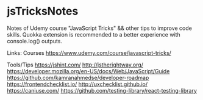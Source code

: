 # jsTricksNotes
Notes of Udemy course "JavaScript Tricks" && other tips to improve code skills.
Quokka extension is recommended to a better experience with console.log() outputs.

Links: 
  Courses
    https://www.udemy.com/course/javascript-tricks/

  Tools/Tips
    https://jshint.com/
    http://jstherightway.org/
    https://developer.mozilla.org/en-US/docs/Web/JavaScript/Guide
    https://github.com/kamranahmedse/developer-roadmap
    https://frontendchecklist.io/
    http://uxchecklist.github.io/
    https://caniuse.com/
    https://github.com/testing-library/react-testing-library

